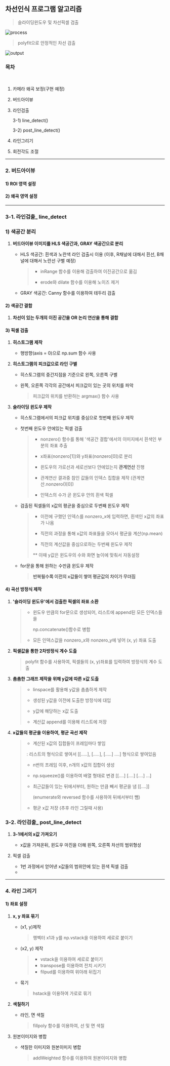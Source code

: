 ## 차선인식 프로그램 알고리즘

> 슬라이딩윈도우 및 차선픽셀 검출

![process](./process.gif)

> polyfit으로 안정적인 차선 검출

![output](./out.gif)



### 목차

​	

1. 카메라 왜곡 보정(구현 예정)

2. 버드아이뷰

3. 라인검출

   3-1) line_detect()

   3-2) post_line_detect()

4. 라인그리기

5. 회전각도 조절



-----------

### 2. 버드아이뷰



#### 1) ROI 영역 설정



#### 2) 왜곡 영역 설정





------

### 3-1. 라인검출_ line_detect



### 1) 색공간 분리

1. **버드아이뷰 이미지를 HLS 색공간과, GRAY 색공간으로 분리**

    - HLS 색공간: 흰색과 노란색 라인 검출시 이용 (이후, R채널에 대해서 흰선, B채널에 대해서 노란선 구별 예정)

      > - inRange 함수를 이용해 검출하여 이진공간으로 옮김
      >
      > - erode와 dilate 함수를 이용해 노이즈 제거

    - GRAY 색공간: Canny 함수를 이용하여 테두리 검출



#### 2) 색공간 결합

1. **차선이 있는 두개의 이진 공간을 OR 논리 연산을 통해 결합**



#### 3) 픽셀 검출

1. **히스토그램 제작**

   - 행방향(axis = 0)으로 np.sum 함수 사용

     

2. **히스토그램의 피크값으로 라인 구별**

   - 히스토그램의 중간지점을 기준으로 왼쪽, 오른쪽 구별

   - 왼쪽, 오른쪽 각각의 공간에서 피크값이 있는 곳의 위치를 파악

     > 피크값의 위치를 반환하는 argmax() 함수 사용

     

3. **슬라이딩 윈도우 제작**

   - 히스토그램에서의 피크값 위치를 중심으로 첫번째 윈도우 제작

   - 첫번째 윈도우 안에있는 픽셀 검출

     > - nonzero() 함수를 통해 '색공간 결합'에서의 이미지에서 흰색인 부분의 좌표 추출
     >
     > - x좌표(nonzero[1])와 y좌표(nonzero[0])로 분리
     >
     > - 윈도우의 가로선과 세로선보다 안에있는지 **관계연산** 진행
     >
     > - 관계연산 결과중 참인 값들의 인덱스 집합을 제작 (관계연산.nonzero()[0])
     >
     > - 인덱스의 수가 곧 윈도우 안의 흰색 픽셀

   - 검출된 픽셀들의 x값의 평균을 중심으로 두번째 윈도우 제작

     > - 이전에 구했던 인덱스를 nonzero_x에 입력하면, 흰색인 x값의 좌표가 나옴
     >
     > - 직전의 과정을 통해 x값의 좌표들을 모아서 평균을 계산(np.mean)
     >
     > - 직전의 계산값을 중심으로하는 두번째 윈도우 제작
     >
     > 
     >
     > ** 이때 y값은 윈도우의 수와 화면 높이에 맞춰서 자동설정

   - for문을 통해 원하는 수만큼 윈도우 제작

     > **반복될수록 이전의 x값들이 쌓여 평균값의 차이가 무뎌짐**

     

#### 4) 곡선 방정식 제작

1. **'슬라이딩 윈도우'에서 검출한 픽셀의 좌표 소환**

   > - 윈도우 만큼의 for문으로 생성되어, 리스트에 append된 모든 인덱스들을 
   >
   >   np.concatenate()함수로 병합
   >
   > - 모든 인덱스값을 nonzero_x와 nonzero_y에 넣어 (x, y) 좌표 도출

2. **픽셀값을 통한 2차방정식 계수 도출**

   > polyfit 함수를 사용하여, 픽셀들의 (x, y)좌표를 입력하여 방정식의 계수 도출

3. **촘촘한 그래프 제작을 위해 y값에 따른 x값 도출**

   > - linspace를 활용해 y값을 촘촘하게 제작
   >
   > - 생성된 y값을 이전에 도출한 방정식에 대입
   >
   > - y값에 해당하는 x값 도출
   >
   > - 계산값 append를 이용해 리스트에 저장

4. **x값들의 평균을 이용하여, 평균 곡선 제작**

   > - 계산된 x값의 집합들이 프레임마다 쌓임
   >
   > ​	: 리스트의 형식으로 쌓여서 [[.....], [.....], [.....] ....] 형식으로 쌓여있음
   >
   > - n번의 프레임 이후, n개의 x값의 집합이 생성
   >
   > - np.squeeze()를 이용하여 배열 형태로 변경 [[....] [....] [....] ...]
   >
   > - 최근값들이 있는 뒤에서부터, 원하는 만큼 빼서 평균을 냄 [[....]]
   >
   >   (enumerate와 reversed 함수를 사용하여 뒤에서부터 뺌)
   >
   > - 평균 x값 저장 (추후 라인 그릴때 사용)




### 3-2. 라인검출_ post_line_detect

1. **3-1에서의 x값 가져오기**
   - x값을 가져온뒤, 윈도우 마진을 더해 왼쪽, 오른쪽 차선의 범위형성



2. 픽셀 검출
   - 1번 과정에서 얻어낸 x값들의 범위안에 있는 흰색 픽셀 검출
   - 







-----

### 4. 라인 그리기



#### 1) 좌표 설정

1. **x, y 좌표 묶기**

   - (x1, y)제작

     > 행벡터 x1과 y를 np.vstack을 이용하여 세로로 붙이기 

   - (x2, y) 제작

     > - vstack을 이용하여 세로로 붙이기
     > - transpose를 이용하여 전치 시키기
     > - filpud를 이용하여 위아래 뒤집기

   - 묶기

     > hstack을 이용하여 가로로 묶기

2. **색칠하기**

   - 라인, 면 색칠

     > fillpoly 함수를 이용하여, 선 및 면 색칠

3. 원본이미지와 병합

   - 색칠한 이미지와 원본이미지 병합

     > addWeighted 함수를 이용하여 원본이미지와 병합





